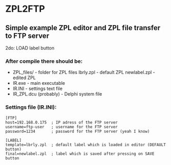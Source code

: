 # ZPL2FTP
Simple example ZPL editor and ZPL file transfer to FTP server
---
2do: LOAD label button

### After compile there should be:
- ZPL_files/              - folder for ZPL files
    lbrly.zpl             - default ZPL
    newlabel.zpl          - edited ZPL
- IR.exe                  - main executable
- IR.INI                  - settings text file
- IR_ZPL.dcu (probably)   - Delphi system file

### Settings file (IR.INI):
```
[FTP]
host=192.168.0.175  ; IP adress of the FTP server
username=ftp-user   ; username for the FTP server
password=1234       ; password for the FTP server (yeah I know)

[LABEL]
template=lbrly.zpl  ; default label which is loaded in editor (DEFAULT button)
final=newlabel.zpl  ; label which is saved after pressing on SAVE button
```
